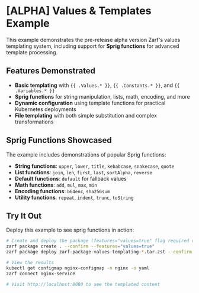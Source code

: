 # [ALPHA] Values & Templates Example

This example demonstrates the pre-release alpha version Zarf's values templating system, including support for **Sprig functions** for advanced template processing.

## Features Demonstrated

- **Basic templating** with `{{ .Values.* }}`, `{{ .Constants.* }}`, and `{{ .Variables.* }}`
- **Sprig functions** for string manipulation, lists, math, encoding, and more
- **Dynamic configuration** using template functions for practical Kubernetes deployments
- **File templating** with both simple substitution and complex transformations

## Sprig Functions Showcased

The example includes demonstrations of popular Sprig functions:
- **String functions**: `upper`, `lower`, `title`, `kebabcase`, `snakecase`, `quote`
- **List functions**: `join`, `len`, `first`, `last`, `sortAlpha`, `reverse`
- **Default functions**: `default` for fallback values
- **Math functions**: `add`, `mul`, `max`, `min`
- **Encoding functions**: `b64enc`, `sha256sum`
- **Utility functions**: `repeat`, `indent`, `trunc`, `toString`

## Try It Out

Deploy this example to see sprig functions in action:

```bash
# Create and deploy the package (features="values=true" flag required until general release of values)
zarf package create . --confirm --features="values=true"
zarf package deploy zarf-package-values-templating-*.tar.zst --confirm --features="values=true"

# View the results
kubectl get configmap nginx-configmap -n nginx -o yaml
zarf connect nginx-service

# Visit http://localhost:8080 to see the templated content
```
